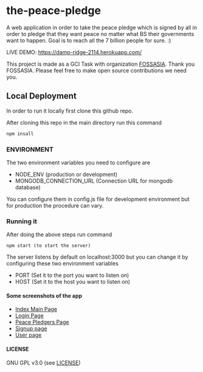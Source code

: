 # the-peace-pledge
A web application in order to take the peace pledge which is signed by all in order to pledge that they want peace no matter what BS their governments want to happen. Goal is to reach all the 7 billion people for sure. :)

LIVE DEMO: https://damp-ridge-2114.herokuapp.com/

This project is made as a GCI Task with organization [FOSSASIA](http://fossasia.com). Thank you FOSSASIA. Please feel free to make open source contributions we need you.

## Local Deployment
In order to run it locally first clone this github repo.

After cloning this repo in the main directory run this command
```bash
npm insall
```

### ENVIRONMENT
The two environment variables you need to configure are
- NODE_ENV (production or development)
- MONGODB_CONNECTION_URL (Connection URL for mongodb database)

You can configure them in config.js file for development environment but for production the procedure can vary.

### Running it
After doing the above steps run command
```
npm start (to start the server)
```

The server listens by default on localhost:3000 but you can change it by configuring these two environment variables

- PORT (Set it to the port you want to listen on)
- HOST (Set it to the host you want to listen on)


#### Some screenshots of the app
- [Index Main Page](docs/assets/screenshots/index.png)
- [Login Page](docs/assets/screenshots/login.png)
- [Peace Pledgers Page](docs/assets/screenshots/pledgers.png)
- [Signup page](docs/assets/screenshots/signup.png)
- [User page](docs/assets/screenshots/user.png)


#### LICENSE
GNU GPL v3.0 (see [LICENSE](LICENSE))
